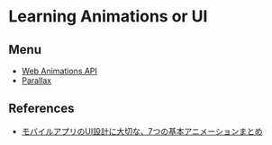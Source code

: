 # Learning Animations or UI

## Menu
- [Web Animations API](./web-animations-api)
- [Parallax](./parallax)

## References
- [モバイルアプリのUI設計に大切な、7つの基本アニメーションまとめ](http://photoshopvip.net/88490)
